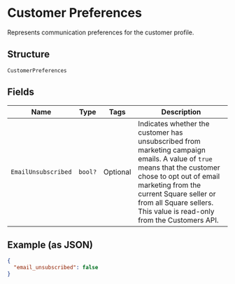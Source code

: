 
# Customer Preferences

Represents communication preferences for the customer profile.

## Structure

`CustomerPreferences`

## Fields

| Name | Type | Tags | Description |
|  --- | --- | --- | --- |
| `EmailUnsubscribed` | `bool?` | Optional | Indicates whether the customer has unsubscribed from marketing campaign emails. A value of `true` means that the customer chose to opt out of email marketing from the current Square seller or from all Square sellers. This value is read-only from the Customers API. |

## Example (as JSON)

```json
{
  "email_unsubscribed": false
}
```

